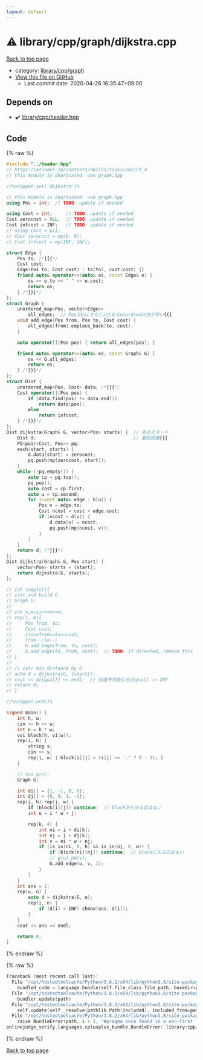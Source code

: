 ```yaml
---
layout: default
---
```


<!-- mathjax config similar to math.stackexchange -->
<script type="text/javascript" async
  src="https://cdnjs.cloudflare.com/ajax/libs/mathjax/2.7.5/MathJax.js?config=TeX-MML-AM_CHTML">
</script>
<script type="text/x-mathjax-config">
  MathJax.Hub.Config({
    TeX: { equationNumbers: { autoNumber: "AMS" }},
    tex2jax: {
      inlineMath: [ ['$','$'] ],
      processEscapes: true
    },
    "HTML-CSS": { matchFontHeight: false },
    displayAlign: "left",
    displayIndent: "2em"
  });
</script>

<script type="text/javascript" src="https://cdnjs.cloudflare.com/ajax/libs/jquery/3.4.1/jquery.min.js"></script>
<script src="https://cdn.jsdelivr.net/npm/jquery-balloon-js@1.1.2/jquery.balloon.min.js" integrity="sha256-ZEYs9VrgAeNuPvs15E39OsyOJaIkXEEt10fzxJ20+2I=" crossorigin="anonymous"></script>
<script type="text/javascript" src="../../../../assets/js/copy-button.js"></script>
<link rel="stylesheet" href="../../../../assets/css/copy-button.css" />


# :warning: library/cpp/graph/dijkstra.cpp

<a href="../../../../index.html">Back to top page</a>

* category: <a href="../../../../index.html#df01edd2bf6d13defce1efe9440d670c">library/cpp/graph</a>
* <a href="{{ site.github.repository_url }}/blob/master/library/cpp/graph/dijkstra.cpp">View this file on GitHub</a>
    - Last commit date: 2020-04-26 16:35:47+09:00




## Depends on

* :heavy_check_mark: <a href="../header.hpp.html">library/cpp/header.hpp</a>


## Code

<a id="unbundled"></a>
{% raw %}
```cpp
#include "../header.hpp"
// https://atcoder.jp/contests/abc151/tasks/abc151_d
// this module is depricated. use graph.hpp

//%snippet.set('dijkstra')%

// this module is depricated. use graph.hpp
using Pos = int;  // TODO: update if needed

using Cost = int;     // TODO: update if needed
Cost zerocost = 0LL;  // TODO: update if needed
Cost infcost = INF;   // TODO: update if needed
// using Cost = pii;
// Cost zerocost = mp(0, 0);
// Cost infcost = mp(INF, INF);

struct Edge {
    Pos to; /*{{{*/
    Cost cost;
    Edge(Pos to, Cost cost) : to(to), cost(cost) {}
    friend auto& operator<<(auto& os, const Edge& e) {
        os << e.to << " " << e.cost;
        return os;
    } /*}}}*/
};
struct Graph {
    unordered_map<Pos, vector<Edge>>
        all_edges;  // Posがpiiでなくintならunordredの方が早い{{{
    void add_edge(Pos from, Pos to, Cost cost) {
        all_edges[from].emplace_back(to, cost);
    }

    auto operator[](Pos pos) { return all_edges[pos]; }

    friend auto& operator<<(auto& os, const Graph& G) {
        os << G.all_edges;
        return os;
    } /*}}}*/
};
struct Dist {
    unordered_map<Pos, Cost> data; /*{{{*/
    Cost operator[](Pos pos) {
        if (data.find(pos) != data.end())
            return data[pos];
        else
            return infcost;
    } /*}}}*/
};
Dist dijkstra(Graph& G, vector<Pos> starts) {  // 多点スタート
    Dist d;                                    // 最短距離{{{
    PQ<pair<Cost, Pos>> pq;
    each(start, starts) {
        d.data[start] = zerocost;
        pq.push(mp(zerocost, start));
    }
    while (!pq.empty()) {
        auto cp = pq.top();
        pq.pop();
        auto cost = cp.first;
        auto u = cp.second;
        for (const auto& edge : G[u]) {
            Pos v = edge.to;
            Cost ncost = cost + edge.cost;
            if (ncost < d[v]) {
                d.data[v] = ncost;
                pq.push(mp(ncost, v));
            }
        }
    }
    return d; /*}}}*/
};
Dist dijkstra(Graph& G, Pos start) {
    vector<Pos> starts = {start};
    return dijkstra(G, starts);
};

// int sample(){
// init and build G
// Graph G;
//
// int n,m;cin>>n>>m;
// rep(i, m){
//     Pos from, to;
//     Cost cost;
//     cin>>from>>to>>cost;
//     from--;to--;
//     G.add_edge(from, to, cost);
//     G.add_edge(to, from, cost);  // TODO: if directed, remove this line
// }
//
// // calc min distance by G
// auto d = dijkstra(G, {start});
// cout << d[{goal}] << endl;  // 到達不可能ならd[goal] -> INF
// return 0;
// }

//%snippet.end()%

signed main() {
    int h, w;
    cin >> h >> w;
    int n = h * w;
    vvi block(h, vi(w));
    rep(i, h) {
        string s;
        cin >> s;
        rep(j, w) { block[i][j] = (s[j] == '.' ? 0 : 1); }
    }

    // vvi g(n);
    Graph G;

    int di[] = {1, -1, 0, 0};
    int dj[] = {0, 0, 1, -1};
    rep(i, h) rep(j, w) {
        if (block[i][j]) continue;  // blockから出る辺はない
        int u = i * w + j;

        rep(k, 4) {
            int ni = i + di[k];
            int nj = j + dj[k];
            int v = ni * w + nj;
            if (is_in(ni, 0, h) && is_in(nj, 0, w)) {
                if (block[ni][nj]) continue;  // blockに入る辺はない
                // g[u].pb(v);
                G.add_edge(u, v, 1);
            }
        }
    }
    int ans = 1;
    rep(u, n) {
        auto d = dijkstra(G, u);
        rep(i, n) {
            if (d[i] < INF) chmax(ans, d[i]);
        }
    }
    cout << ans << endl;

    return 0;
}

```
{% endraw %}

<a id="bundled"></a>
{% raw %}
```cpp
Traceback (most recent call last):
  File "/opt/hostedtoolcache/Python/3.8.2/x64/lib/python3.8/site-packages/onlinejudge_verify/docs.py", line 340, in write_contents
    bundled_code = language.bundle(self.file_class.file_path, basedir=pathlib.Path.cwd())
  File "/opt/hostedtoolcache/Python/3.8.2/x64/lib/python3.8/site-packages/onlinejudge_verify/languages/cplusplus.py", line 170, in bundle
    bundler.update(path)
  File "/opt/hostedtoolcache/Python/3.8.2/x64/lib/python3.8/site-packages/onlinejudge_verify/languages/cplusplus_bundle.py", line 282, in update
    self.update(self._resolve(pathlib.Path(included), included_from=path))
  File "/opt/hostedtoolcache/Python/3.8.2/x64/lib/python3.8/site-packages/onlinejudge_verify/languages/cplusplus_bundle.py", line 214, in update
    raise BundleError(path, i + 1, "#pragma once found in a non-first line")
onlinejudge_verify.languages.cplusplus_bundle.BundleError: library/cpp/header.hpp: line 2: #pragma once found in a non-first line

```
{% endraw %}

<a href="../../../../index.html">Back to top page</a>

